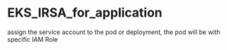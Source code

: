 # EKS_IRSA_for_application
assign the service account to the pod or deployment, the pod will be with specific IAM Role
